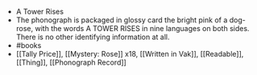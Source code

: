 - A Tower Rises
- The phonograph is packaged in glossy card the bright pink of a dog-rose, with the words A TOWER RISES in nine languages on both sides. There is no other identifying information at all.
- #books
- [[Tally Price]], [[Mystery: Rose]] x18, [[Written in Vak]], [[Readable]], [[Thing]], [[Phonograph Record]]